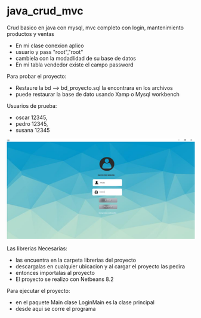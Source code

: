 # java_crud_mvc
Crud basico en java con mysql, mvc completo con login, mantenimiento productos y ventas

- En mi clase conexion aplico 
- usuario y pass "root","root"
- cambiela con la modadlidad de su base de datos
- En mi tabla vendedor existe el campo password

Para probar el proyecto:
- Restaure la bd --> bd_proyecto.sql  la encontrara en los archivos
- puede restaurar la base de dato usando Xamp o Mysql workbench

Usuarios de prueba:
- oscar    12345,
- pedro    12345,
- susana   12345

![Login](https://github.com/rvelasquezc/java_crud_mvc/blob/main/inicio.PNG)

Las librerias Necesarias: 
- las encuentra en la carpeta librerias del proyecto
- descargalas en cualquier ubicacion y al cargar el proyecto las pedira
- entonces importalas al proyecto
- El proyecto se realizo con Netbeans 8.2

Para ejecutar el proyecto:
- en el paquete Main clase LoginMain es la clase principal 
- desde aqui se corre el programa
